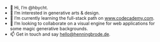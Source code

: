 - 👋  Hi, I’m @hbycht.
- 👀  I’m interested in generative arts & design.
- 🌱  I’m currently learning the full-stack path on www.codecademy.com.
- 💞️  I’m looking to collaborate on a visual engine for web applications for some magic generative backgrounds.
- 📫  Get in touch and say hello@henningbrode.de.

<!---
hbycht/hbycht is a ✨ special ✨ repository because its `README.md` (this file) appears on your GitHub profile.
You can click the Preview link to take a look at your changes.
--->
